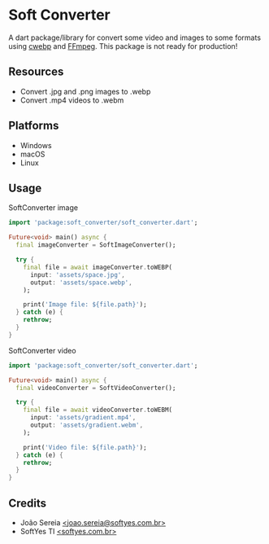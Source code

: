 # Soft Converter

A dart package/library for convert some video and images to some formats using [cwebp](https://developers.google.com/speed/webp/docs/cwebp) and [FFmpeg](https://ffmpeg.org/).
This package is not ready for production!

## Resources

- Convert .jpg and .png images to .webp
- Convert .mp4 videos to .webm

## Platforms

- Windows
- macOS
- Linux

## Usage

SoftConverter image

```dart
import 'package:soft_converter/soft_converter.dart';

Future<void> main() async {
  final imageConverter = SoftImageConverter();

  try {
    final file = await imageConverter.toWEBP(
      input: 'assets/space.jpg',
      output: 'assets/space.webp',
    );

    print('Image file: ${file.path}');
  } catch (e) {
    rethrow;
  }
}
```

SoftConverter video

```dart
import 'package:soft_converter/soft_converter.dart';

Future<void> main() async {
  final videoConverter = SoftVideoConverter();

  try {
    final file = await videoConverter.toWEBM(
      input: 'assets/gradient.mp4',
      output: 'assets/gradient.webm',
    );

    print('Video file: ${file.path}');
  } catch (e) {
    rethrow;
  }
}
```

## Credits

- João Sereia [\<joao.sereia@softyes.com.br\>](mailto:joao.sereia@softyes.com.br)
- SoftYes TI [\<softyes.com.br\>](https://softyes.com.br)
